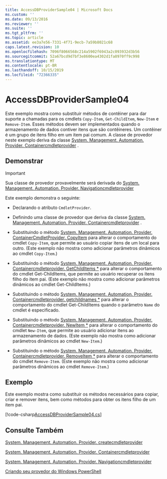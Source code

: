 ```yaml
---
title: AccessDBProviderSample04 | Microsoft Docs
ms.custom: ''
ms.date: 09/13/2016
ms.reviewer: ''
ms.suite: ''
ms.tgt_pltfrm: ''
ms.topic: article
ms.assetid: ee3a7e56-7331-4f71-9ecb-7a59b8021c68
caps.latest.revision: 10
ms.openlocfilehash: 7096f8066568c214a5902f6943a2c093932d3b56
ms.sourcegitcommit: 52a67bcd9d7bf3e8600ea4302d1fa8970ff9c998
ms.translationtype: MT
ms.contentlocale: pt-BR
ms.lasthandoff: 10/15/2019
ms.locfileid: "72366335"
---
```

# <a name="accessdbprovidersample04"></a>AccessDBProviderSample04

Este exemplo mostra como substituir métodos de contêiner para dar suporte a chamadas para os cmdlets `Copy-Item`, `Get-ChildItem`, `New-Item` e `Remove-Item`. Esses métodos devem ser implementados quando o armazenamento de dados contiver itens que são contêineres. Um contêiner é um grupo de itens filho em um item pai comum. A classe de provedor neste exemplo deriva da classe [System. Management. Automation. Provider. Containercmdletprovider](/dotnet/api/System.Management.Automation.Provider.ContainerCmdletProvider) .

## <a name="demonstrates"></a>Demonstrar

> [!IMPORTANT]
> Sua classe de provedor provavelmente será derivada do [System. Management. Automation. Provider. Navigationcmdletprovider](/dotnet/api/System.Management.Automation.Provider.NavigationCmdletProvider)

Este exemplo demonstra o seguinte:

- Declarando o atributo `CmdletProvider`.

- Definindo uma classe de provedor que deriva da classe [System. Management. Automation. Provider. Containercmdletprovider](/dotnet/api/System.Management.Automation.Provider.ContainerCmdletProvider) .

- Substituindo o método [System. Management. Automation. Provider. ContainerCmdletProvider. CopyItem](/dotnet/api/System.Management.Automation.Provider.ContainerCmdletProvider.CopyItem) para alterar o comportamento do cmdlet `Copy-Item`, que permite ao usuário copiar itens de um local para outro. (Este exemplo não mostra como adicionar parâmetros dinâmicos ao cmdlet `Copy-Item`.)

- Substituindo o método [System. Management. Automation. Provider. Containercmdletprovider. GetChildItems *](/dotnet/api/System.Management.Automation.Provider.ContainerCmdletProvider.GetChildItems) para alterar o comportamento do cmdlet Get-ChildItems, que permite ao usuário recuperar os itens filho do item pai. (Este exemplo não mostra como adicionar parâmetros dinâmicos ao cmdlet Get-ChildItems.)

- Substituindo o método [System. Management. Automation. Provider. Containercmdletprovider. getchildnames *](/dotnet/api/System.Management.Automation.Provider.ContainerCmdletProvider.GetChildNames) para alterar o comportamento do cmdlet Get-ChildItems quando o parâmetro `Name` do cmdlet é especificado.

- Substituindo o método [System. Management. Automation. Provider. Containercmdletprovider. NewItem *](/dotnet/api/System.Management.Automation.Provider.ContainerCmdletProvider.NewItem) para alterar o comportamento do cmdlet `New-Item`, que permite ao usuário adicionar itens ao armazenamento de dados. (Este exemplo não mostra como adicionar parâmetros dinâmicos ao cmdlet `New-Item`.)

- Substituindo o método [System. Management. Automation. Provider. Containercmdletprovider. RemoveItem *](/dotnet/api/System.Management.Automation.Provider.ContainerCmdletProvider.RemoveItem) para alterar o comportamento do cmdlet `Remove-Item`. (Este exemplo não mostra como adicionar parâmetros dinâmicos ao cmdlet `Remove-Item`.)

## <a name="example"></a>Exemplo

Este exemplo mostra como substituir os métodos necessários para copiar, criar e remover itens, bem como métodos para obter os itens filho de um item pai.

[!code-csharp[AccessDBProviderSample04.cs](../../../../powershell-sdk-samples/SDK-2.0/csharp/AccessDBProviderSample06/AccessDBProviderSample06.cs#L11-L1635 "AccessDBProviderSample04.cs")]

## <a name="see-also"></a>Consulte Também

[System. Management. Automation. Provider. createcmdletprovider](/dotnet/api/System.Management.Automation.Provider.ItemCmdletProvider)

[System. Management. Automation. Provider. Containercmdletprovider](/dotnet/api/System.Management.Automation.Provider.ContainerCmdletProvider)

[System. Management. Automation. Provider. Navigationcmdletprovider](/dotnet/api/System.Management.Automation.Provider.NavigationCmdletProvider)

[Criando seu provedor do Windows PowerShell](./provider-types.md)
